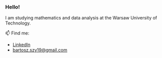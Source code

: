 ### Hello!
I am studying mathematics and data analysis at the Warsaw University of Technology.


📫 Find me:
- [LinkedIn](www.linkedin.com/in/bartosz-szymański-34aa50306)
- [bartosz.szy19@gmail.com](mailto:bartosz.szy19@gmail.com)
